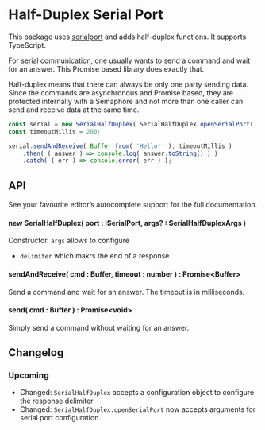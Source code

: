 # Half-Duplex Serial Port

This package uses [serialport](https://www.npmjs.com/package/serialport) and adds half-duplex functions.
It supports TypeScript.

For serial communication, one usually wants to send a command and wait for an answer. This Promise based
library does exactly that.

Half-duplex means that there can always be only one party sending data. Since the commands are asynchronous
and Promise based, they are protected internally with a Semaphore and not more than one caller can send and
receive data at the same time.

```javascript
const serial = new SerialHalfDuplex( SerialHalfDuplex.openSerialPort( '/dev/ttyUSB0' ) );
const timeoutMillis = 200;

serial.sendAndReceive( Buffer.from( 'Hello!' ), timeoutMillis )
    .then( ( answer ) => console.log( answer.toString() ) )
    .catch( ( err ) => console.error( err ) );
```

## API

See your favourite editor’s autocomplete support for the full documentation.

#### new SerialHalfDuplex( port : ISerialPort, args? : SerialHalfDuplexArgs )

Constructor. `args` allows to configure

* `delimiter` which makrs the end of a response

#### sendAndReceive( cmd : Buffer, timeout : number ) : Promise&lt;Buffer&gt;

Send a command and wait for an answer. The timeout is in milliseconds.

#### send( cmd : Buffer ) : Promise&lt;void&gt;

Simply send a command without waiting for an answer.


## Changelog

### Upcoming

* Changed: `SerialHalfDuplex` accepts a configuration object to configure the response delimiter
* Changed: `SerialHalfDuplex.openSerialPort` now accepts arguments for serial port configuration.
